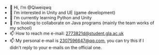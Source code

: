 - 👋 Hi, I’m @Qiweiqwq
- 👀 I’m interested in Unity and UE (game development)
- 🌱 I’m currently learning Python and Unity
- 💞️ I’m looking to collaborate on Java programs (mainly the team works of my school)
- 📫 How to reach me e-mail: 2773821d@student.gla.ac.uk
- 📫 My personal e-mail is 2307596647@qq.com, you can try this if I didn't reply to your e-mails on the official one.

<!---
Qiweiqwq/Qiweiqwq is a ✨ special ✨ repository because its `README.md` (this file) appears on your GitHub profile.
You can click the Preview link to take a look at your changes.
--->
